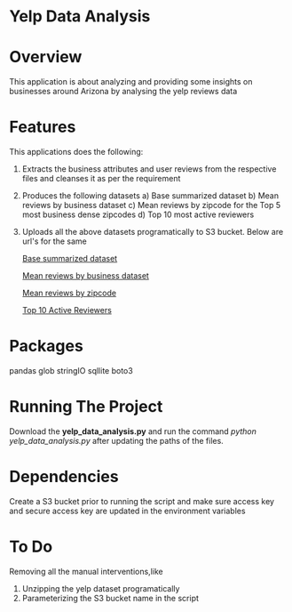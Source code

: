 # Yelp Data Analysis

# Overview
This application is about analyzing and providing some insights on businesses around Arizona by analysing the yelp reviews data

# Features
This applications does the following:

1) Extracts the business attributes and user reviews from the respective files and cleanses it as per the requirement

2) Produces the following datasets
  a) Base summarized dataset
  b) Mean reviews by business dataset
  c) Mean reviews by zipcode for the Top 5 most business dense zipcodes
  d) Top 10 most active reviewers

3) Uploads all the above datasets programatically to S3 bucket. Below are url's for the same 
    
    [Base summarized dataset](https://myawsbucketslalom.s3.amazonaws.com/base_summarized.csv)
    
    [Mean reviews by business dataset](https://myawsbucketslalom.s3.amazonaws.com/mean_review_by_business.csv)
    
    [Mean reviews by zipcode](https://myawsbucketslalom.s3.amazonaws.com/mean_review_by_zipcode.csv)

    [Top 10 Active Reviewers](https://myawsbucketslalom.s3.amazonaws.com/active_reviewers.csv)


# Packages
pandas
glob
stringIO
sqllite
boto3


# Running The Project

Download the **yelp_data_analysis.py** and run the command *python yelp_data_analysis.py* after updating the paths of the files. 

# Dependencies

Create a S3 bucket prior to running the script and make sure access key and secure access key are updated in the environment variables

# To Do

Removing all the manual interventions,like 
1) Unzipping the yelp dataset programatically 
2) Parameterizing the S3 bucket name in the script
